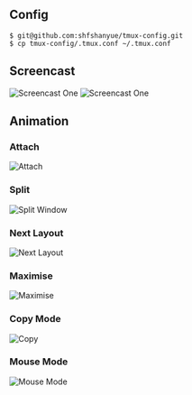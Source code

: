 ## Config
```
$ git@github.com:shfshanyue/tmux-config.git
$ cp tmux-config/.tmux.conf ~/.tmux.conf
```

## Screencast

![Screencast One](//github.com/shfshanyue/tmux-config/blob/master/images/tmux1.jpeg?raw=true)
![Screencast One](//github.com/shfshanyue/tmux-config/blob/master/images/tmux2.jpeg?raw=true)

## Animation

### Attach
![Attach](//github.com/shfshanyue/tmux-config/blob/master/images/attach-origin.gif?raw=true)

### Split
![Split Window](//github.com/shfshanyue/tmux-config/blob/master/images/split-origin.gif?raw=true)

### Next Layout
![Next Layout](//github.com/shfshanyue/tmux-config/blob/master/images/respace.gif?raw=true)

### Maximise
![Maximise](//github.com/shfshanyue/tmux-config/blob/master/images/prefixz-origin.gif?raw=true)

### Copy Mode
![Copy](//github.com/shfshanyue/tmux-config/blob/master/images/copy-origin.gif?raw=true)

### Mouse Mode
![Mouse Mode](//github.com/shfshanyue/tmux-config/blob/master/images/mouse-origin.gif?raw=true)
